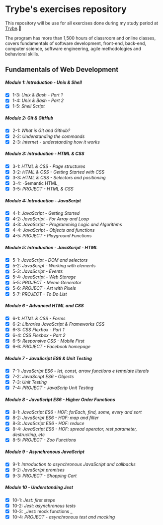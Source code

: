 # Trybe's exercises repository

This repository will be use for all exercises done during my study period at [Trybe](https://www.betrybe.com/).:rocket:

The program has more than 1,500 hours of classroom and online classes, covers fundamentals of software development, front-end, back-end, computer science, software engineering, agile methodologies and behavioral skills.

## Fundamentals of Web Development

##### Module 1: Introduction - Unix & Shell

- [x] 1-3: _Unix & Bash - Part 1_
- [x] 1-4: _Unix & Bash - Part 2_
- [x] 1-5: _Shell Script_

##### Module 2: Git & GitHub

- [x] 2-1: _What is Git and Github?_
- [x] 2-2: _Understanding the commands_
- [x] 2-3: _Internet - understanding how it works_

##### Module 3: Introduction - HTML & CSS

 - [x] 3-1: _HTML & CSS - Page structures_
 - [x] 3-2: _HTML & CSS - Getting Started with CSS_
 - [x] 3-3: _HTML & CSS - Selectors and positioning_
 - [x] 3-4: -Semantic HTML_
 - [x] 3-5: _PROJECT - HTML & CSS_

##### Module 4: Introduction - JavaScript

 - [x] 4-1: _JavaScript - Getting Started_
 - [x] 4-2: _JavaScript - For Array and Loop_
 - [x] 4-3: _JavaScript - Programming Logic and Algorithms_
 - [x] 4-4: _JavaScript - Objects and functions_
 - [x] 4-5: _PROJECT - Playground Functions_

##### Module 5: Introduction - JavaScript - HTML

- [x] 5-1: _JavaScript - DOM and selectors_
- [x] 5-2: _JavaScript - Working with elements_
- [x] 5-3: _JavaScript - Events_
- [x] 5-4: _JavaScript - Web Storage_
- [x] 5-5: _PROJECT - Meme Generator_
- [x] 5-6: _PROJECT - Art with Pixels_
- [x] 5-7: _PROJECT - To Do List_

##### Module 6 - Advanced HTML and CSS

- [x] 6-1: _HTML & CSS - Forms_
- [x] 6-2: _Libraries JavaScript & Frameworks CSS_
- [x] 6-3: _CSS Flexbox - Part 1_
- [x] 6-4: _CSS Flexbox - Part 2_
- [x] 6-5: _Responsive CSS - Mobile First_
- [x] 6-6: _PROJECT - Facebook homepage_

##### Module 7 - JavaScript ES6 & Unit Testing 

- [x] 7-1: _JavaScript ES6 - let, const, arrow functions e template literals_
- [x] 7-2: _JavaScript ES6 - Objects_
- [x] 7-3: _Unit Testing_
- [x] 7-4: _PROJECT - JavaScrip Unit Testing_

##### Module 8 - JavaScript ES6 - Higher Order Functions

- [x] 8-1: _JavaScript ES6 - HOF: forEach, find, some, every and sort_
- [x] 8-2: _JavaScript ES6 - HOF: map and filter_
- [x] 8-3: _JavaScript ES6 - HOF: reduce_
- [x] 8-4: _JavaScript ES6 - HOF: spread operator, rest parameter, destructing, etc_
- [x] 8-5: _PROJECT - Zoo Functions_

##### Module 9 - Asynchronous JavaScript

- [x] 9-1: _Introduction to asynchronous JavaScript and callbacks_
- [x] 9-2: _JavaScript promises_
- [x] 9-3: _PROJECT - Shopping Cart_

##### Module 10 - Understanding Jest

- [x] 10-1: _Jest: first steps_
- [x] 10-2: _Jest: asynchronous tests_
- [x] 10-3: _Jest: mock functions _
- [x] 10-4: _PROJECT - asynchronous test and mocking_
